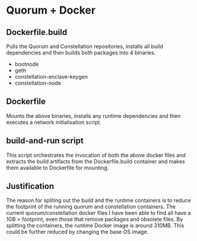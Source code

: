# Quorum + Docker

## Dockerfile.build
Pulls the Quorum and Constellation repositories, installs all build dependencies and then builds both packages into 4 binaries.
* bootnode
* geth
* constellation-enclave-keygen
* constellation-node

## Dockerfile
Mounts the above binaries, installs any runtime dependencies and then executes a network initialisation script.

## build-and-run script
This script orchestrates the invocation of both the above docker files and extracts the build artifacts from the Dockerfile.build container and makes them available to Dockerfile for mounting.

## Justification
The reason for spliting out the build and the runtime containers is to reduce the footprint of the running quorum and constellation containers. The current quorum/constellation docker files I have been able to find all have a 1GB > footprint, even those that remove packages and obsolete files. By splitting the containers, the runtime Docker image is around 310MB. This could be further reduced by changing the base OS image.